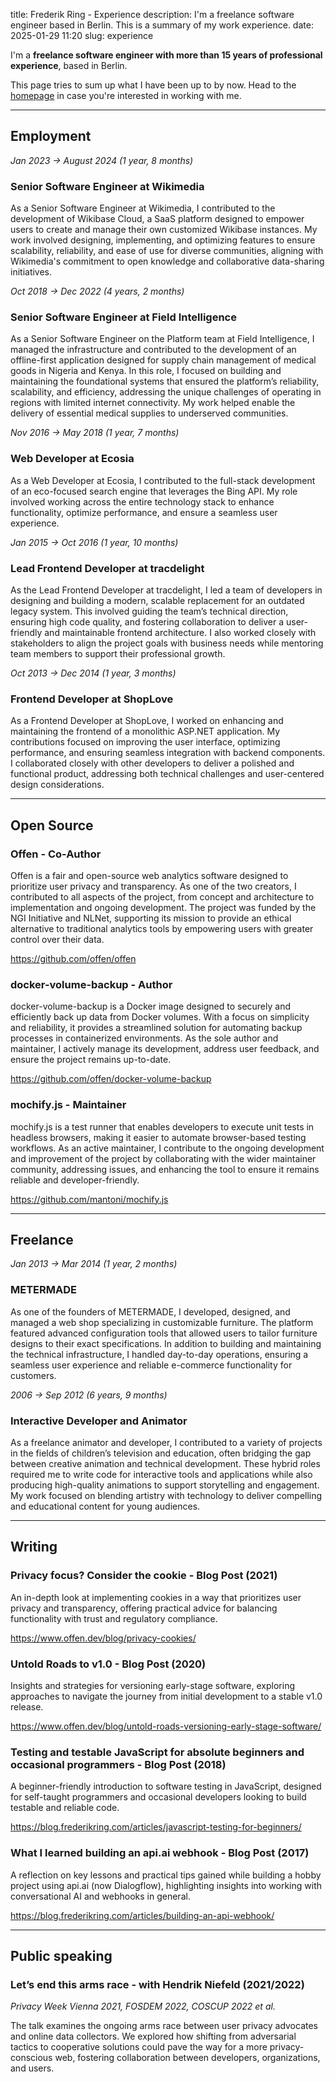 title: Frederik Ring - Experience
description: I'm a freelance software engineer based in Berlin. This is a summary of my work experience.
date: 2025-01-29 11:20
slug: experience

I'm a **freelance software engineer with more than 15 years of professional experience**, based in Berlin.

This page tries to sum up what I have been up to by now.
Head to the [homepage](/) in case you're interested in working with me.

---

## Employment

_Jan 2023 → August 2024 (1 year, 8 months)_  
### Senior Software Engineer at Wikimedia

As a Senior Software Engineer at Wikimedia, I contributed to the development of Wikibase Cloud, a SaaS platform designed to empower users to create and manage their own customized Wikibase instances.
My work involved designing, implementing, and optimizing features to ensure scalability, reliability, and ease of use for diverse communities, aligning with Wikimedia's commitment to open knowledge and collaborative data-sharing initiatives.


_Oct 2018 → Dec 2022 (4 years, 2 months)_  
### Senior Software Engineer at Field Intelligence

As a Senior Software Engineer on the Platform team at Field Intelligence, I managed the infrastructure and contributed to the development of an offline-first application designed for supply chain management of medical goods in Nigeria and Kenya.
In this role, I focused on building and maintaining the foundational systems that ensured the platform’s reliability, scalability, and efficiency, addressing the unique challenges of operating in regions with limited internet connectivity.
My work helped enable the delivery of essential medical supplies to underserved communities.


_Nov 2016 → May 2018 (1 year, 7 months)_  
### Web Developer at Ecosia

As a Web Developer at Ecosia, I contributed to the full-stack development of an eco-focused search engine that leverages the Bing API.
My role involved working across the entire technology stack to enhance functionality, optimize performance, and ensure a seamless user experience.

_Jan 2015 → Oct 2016 (1 year, 10 months)_  
### Lead Frontend Developer at tracdelight

As the Lead Frontend Developer at tracdelight, I led a team of developers in designing and building a modern, scalable replacement for an outdated legacy system.
This involved guiding the team’s technical direction, ensuring high code quality, and fostering collaboration to deliver a user-friendly and maintainable frontend architecture.
I also worked closely with stakeholders to align the project goals with business needs while mentoring team members to support their professional growth.

_Oct 2013 → Dec 2014 (1 year, 3 months)_  
### Frontend Developer at ShopLove

As a Frontend Developer at ShopLove, I worked on enhancing and maintaining the frontend of a monolithic ASP.NET application.
My contributions focused on improving the user interface, optimizing performance, and ensuring seamless integration with backend components.
I collaborated closely with other developers to deliver a polished and functional product, addressing both technical challenges and user-centered design considerations.

---

## Open Source

### Offen - Co-Author

Offen is a fair and open-source web analytics software designed to prioritize user privacy and transparency.
As one of the two creators, I contributed to all aspects of the project, from concept and architecture to implementation and ongoing development.
The project was funded by the NGI Initiative and NLNet, supporting its mission to provide an ethical alternative to traditional analytics tools by empowering users with greater control over their data.

<https://github.com/offen/offen>

### docker-volume-backup - Author

docker-volume-backup is a Docker image designed to securely and efficiently back up data from Docker volumes.
With a focus on simplicity and reliability, it provides a streamlined solution for automating backup processes in containerized environments.
As the sole author and maintainer, I actively manage its development, address user feedback, and ensure the project remains up-to-date.

<https://github.com/offen/docker-volume-backup>

### mochify.js - Maintainer

mochify.js is a test runner that enables developers to execute unit tests in headless browsers, making it easier to automate browser-based testing workflows. 
As an active maintainer, I contribute to the ongoing development and improvement of the project by collaborating with the wider maintainer community, addressing issues, and enhancing the tool to ensure it remains reliable and developer-friendly.

<https://github.com/mantoni/mochify.js>

---

## Freelance

_Jan 2013 → Mar 2014 (1 year, 2 months)_  
### METERMADE

As one of the founders of METERMADE, I developed, designed, and managed a web shop specializing in customizable furniture.
The platform featured advanced configuration tools that allowed users to tailor furniture designs to their exact specifications.
In addition to building and maintaining the technical infrastructure, I handled day-to-day operations, ensuring a seamless user experience and reliable e-commerce functionality for customers.

_2006 → Sep 2012 (6 years, 9 months)_  
### Interactive Developer and Animator

As a freelance animator and developer, I contributed to a variety of projects in the fields of children’s television and education, often bridging the gap between creative animation and technical development.
These hybrid roles required me to write code for interactive tools and applications while also producing high-quality animations to support storytelling and engagement.
My work focused on blending artistry with technology to deliver compelling and educational content for young audiences.

---

## Writing

### Privacy focus? Consider the cookie - Blog Post (2021)

An in-depth look at implementing cookies in a way that prioritizes user privacy and transparency, offering practical advice for balancing functionality with trust and regulatory compliance.

<https://www.offen.dev/blog/privacy-cookies/>

### Untold Roads to v1.0 - Blog  Post (2020)

Insights and strategies for versioning early-stage software, exploring approaches to navigate the journey from initial development to a stable v1.0 release.

<https://www.offen.dev/blog/untold-roads-versioning-early-stage-software/>

### Testing and testable JavaScript for absolute beginners and occasional programmers - Blog Post (2018)

A beginner-friendly introduction to software testing in JavaScript, designed for self-taught programmers and occasional developers looking to build testable and reliable code.

<https://blog.frederikring.com/articles/javascript-testing-for-beginners/>

### What I learned building an api.ai webhook - Blog Post (2017)

A reflection on key lessons and practical tips gained while building a hobby project using api.ai (now Dialogflow), highlighting insights into working with conversational AI and webhooks in general.

<https://blog.frederikring.com/articles/building-an-api-webhook/>

---

## Public speaking

### Let’s end this arms race -  with Hendrik Niefeld (2021/2022)
_Privacy Week Vienna 2021, FOSDEM 2022, COSCUP 2022 et al._  

The talk examines the ongoing arms race between user privacy advocates and online data collectors. 
We explored how shifting from adversarial tactics to cooperative solutions could pave the way for a more privacy-conscious web, fostering collaboration between developers, organizations, and users.
